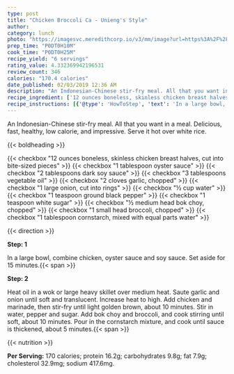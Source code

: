 ```yaml
---
type: post
title: "Chicken Broccoli Ca - Unieng's Style"
author: 
category: lunch
photo: "https://imagesvc.meredithcorp.io/v3/mm/image?url=https%3A%2F%2Fimages.media-allrecipes.com%2Fuserphotos%2F3088848.jpg"
prep_time: "P0DT0H10M"
cook_time: "P0DT0H25M"
recipe_yield: "6 servings"
rating_value: 4.332369942196531
review_count: 346
calories: "170.4 calories"
date_published: 02/03/2019 12:36 AM
description: "An Indonesian-Chinese stir-fry meal. All that you want in a meal. Delicious, fast, healthy, low calorie, and impressive. Serve it hot over white rice."
recipe_ingredient: ['12 ounces boneless, skinless chicken breast halves, cut into bite-sized pieces', '1 tablespoon oyster sauce', '2 tablespoons dark soy sauce', '3 tablespoons vegetable oil', '2 cloves garlic, chopped', '1 large onion, cut into rings', '½ cup water', '1 teaspoon ground black pepper', '1 teaspoon white sugar', '½ medium head bok choy, chopped', '1 small head broccoli, chopped', '1 tablespoon cornstarch, mixed with equal parts water']
recipe_instructions: [{'@type': 'HowToStep', 'text': 'In a large bowl, combine chicken, oyster sauce and soy sauce. Set aside for 15 minutes.\n'}, {'@type': 'HowToStep', 'text': 'Heat oil in a wok or large heavy skillet over medium heat. Saute garlic and onion until soft and translucent. Increase heat to high. Add chicken and marinade, then stir-fry until light golden brown, about 10 minutes. Stir in water, pepper and sugar. Add bok choy and broccoli, and cook stirring until soft, about 10 minutes. Pour in the cornstarch mixture, and cook until sauce is thickened, about 5 minutes.\n'}]
---
```


An Indonesian-Chinese stir-fry meal. All that you want in a meal. Delicious, fast, healthy, low calorie, and impressive. Serve it hot over white rice. 

{{< boldheading >}}

{{< checkbox "12 ounces boneless, skinless chicken breast halves, cut into bite-sized pieces" >}}
{{< checkbox "1 tablespoon oyster sauce" >}}
{{< checkbox "2 tablespoons dark soy sauce" >}}
{{< checkbox "3 tablespoons vegetable oil" >}}
{{< checkbox "2 cloves garlic, chopped" >}}
{{< checkbox "1 large onion, cut into rings" >}}
{{< checkbox "½ cup water" >}}
{{< checkbox "1 teaspoon ground black pepper" >}}
{{< checkbox "1 teaspoon white sugar" >}}
{{< checkbox "½ medium head bok choy, chopped" >}}
{{< checkbox "1 small head broccoli, chopped" >}}
{{< checkbox "1 tablespoon cornstarch, mixed with equal parts water" >}}


{{< direction >}}

**Step: 1**

In a large bowl, combine chicken, oyster sauce and soy sauce. Set aside for 15 minutes.{{< span >}}

**Step: 2**

Heat oil in a wok or large heavy skillet over medium heat. Saute garlic and onion until soft and translucent. Increase heat to high. Add chicken and marinade, then stir-fry until light golden brown, about 10 minutes. Stir in water, pepper and sugar. Add bok choy and broccoli, and cook stirring until soft, about 10 minutes. Pour in the cornstarch mixture, and cook until sauce is thickened, about 5 minutes.{{< span >}}

{{< nutrition >}}

**Per Serving:** 170 calories; protein 16.2g; carbohydrates 9.8g; fat 7.9g; cholesterol 32.9mg; sodium 417.6mg.